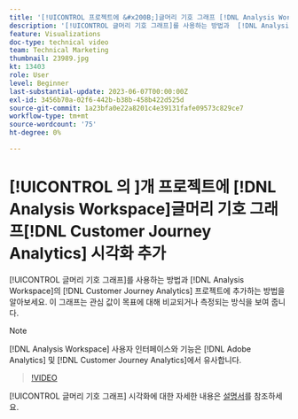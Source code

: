```yaml
---
title: '[!UICONTROL 프로젝트에 &#x200B;]글머리 기호 그래프 [!DNL Analysis Workspace]  시각화 추가'
description: '[!UICONTROL 글머리 기호 그래프]를 사용하는 방법과  [!DNL Analysis Workspace] 프로젝트 [!DNL Customer Journey Analytics]에 추가하는 방법을 알아보세요.'
feature: Visualizations
doc-type: technical video
team: Technical Marketing
thumbnail: 23989.jpg
kt: 13403
role: User
level: Beginner
last-substantial-update: 2023-06-07T00:00:00Z
exl-id: 3456b70a-02f6-442b-b38b-458b422d525d
source-git-commit: 1a23bfa0e22a8201c4e39131fafe09573c829ce7
workflow-type: tm+mt
source-wordcount: '75'
ht-degree: 0%

---
```


# [!UICONTROL 의 &#x200B;]개 프로젝트에 [!DNL Analysis Workspace]글머리 기호 그래프[!DNL Customer Journey Analytics] 시각화 추가

[!UICONTROL 글머리 기호 그래프]를 사용하는 방법과 [!DNL Analysis Workspace]의 [!DNL Customer Journey Analytics] 프로젝트에 추가하는 방법을 알아보세요. 이 그래프는 관심 값이 목표에 대해 비교되거나 측정되는 방식을 보여 줍니다.

>[!NOTE]
>
>[!DNL Analysis Workspace] 사용자 인터페이스와 기능은 [!DNL Adobe Analytics] 및 [!DNL Customer Journey Analytics]에서 유사합니다.

>[!VIDEO](https://video.tv.adobe.com/v/23989/?quality=12&learn=on)

[!UICONTROL 글머리 기호 그래프] 시각화에 대한 자세한 내용은 [설명서](https://experienceleague.adobe.com/docs/analytics-platform/using/cja-workspace/visualizations/bullet-graph.html?lang=ko)를 참조하세요.
